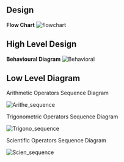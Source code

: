 **Design**
---
**Flow Chart**
![flowchart](https://user-images.githubusercontent.com/89643121/132169476-30f5faca-59b3-487e-8743-37cb1069eb63.png)

**High Level Design**
---
**Behavioural Diagram**
![Behavioral](https://user-images.githubusercontent.com/89643121/132169663-45174195-0797-4c95-a97f-9898930426b6.png)

**Low Level Diagram**
---
Arithmetic Operators Sequence Diagram

![Arithe_sequence](https://user-images.githubusercontent.com/89643121/132170036-ff47484e-8eef-4ed5-8ec5-a3abdfe0ee3f.png)

Trigonometric Operators Sequence Diagram

![Trigono_sequence](https://user-images.githubusercontent.com/89643121/132170105-06c5fc99-5591-41e1-91ac-796d9fa8900a.png)

Scientific Operators Sequence Diagram

![Scien_sequence](https://user-images.githubusercontent.com/89643121/132170153-7610110d-ab1b-41c1-9622-8a84c17e447e.png)
